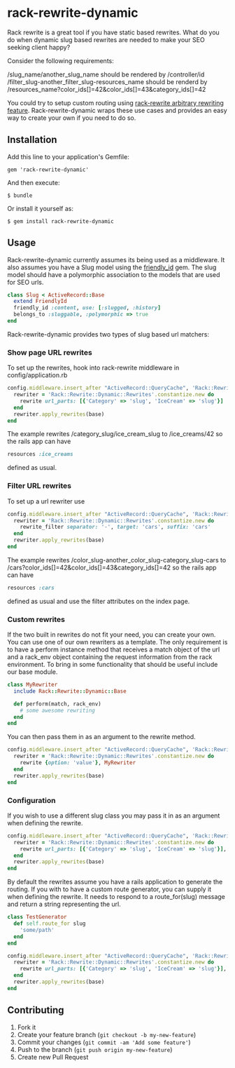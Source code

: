 # rack-rewrite-dynamic

Rack rewrite is a great tool if you have static based rewrites. What do
you do when dynamic slug based rewrites are needed to make your SEO
seeking client happy?

Consider the following requirements:

/slug_name/another_slug_name should be rendered by /controller/id
/filter_slug-another_filter_slug-resources_name should be renderd by
/resources_name?color_ids[]=42&color_ids[]=43&category_ids[]=42

You could try to setup custom routing using
[rack-rewrite arbitrary rewriting feature](https://github.com/jtrupiano/rack-rewrite#arbitrary-rewriting).
Rack-rewrite-dynamic wraps these use cases and provides an easy way to
create your own if you need to do so.


## Installation

Add this line to your application's Gemfile:

    gem 'rack-rewrite-dynamic'

And then execute:

    $ bundle

Or install it yourself as:

    $ gem install rack-rewrite-dynamic

## Usage

Rack-rewrite-dynamic currently assumes its being used as a middleware. It also assumes you have a Slug
model using the [friendly_id](https://github.com/norman/friendly_id)
gem. The slug model should have a polymorphic association to the models
that are used for SEO urls.

```ruby
class Slug < ActiveRecord::Base
  extend FriendlyId
  friendly_id :content, use: [:slugged, :history]
  belongs_to :sluggable, :polymorphic => true
end
```

Rack-rewrite-dynamic provides two types of slug based url matchers:

### Show page URL rewrites

To set up the rewrites, hook into rack-rewrite middleware in config/application.rb

```ruby
config.middleware.insert_after "ActiveRecord::QueryCache", 'Rack::Rewrite' do |base|
  rewriter = 'Rack::Rewrite::Dynamic::Rewrites'.constantize.new do
    rewrite url_parts: [{'Category' => 'slug', 'IceCream' => 'slug'}]
  end
  rewriter.apply_rewrites(base)
end
```

The example rewrites /category_slug/ice_cream_slug to /ice_creams/42 so
the rails app can have 
```ruby
resources :ice_creams
```
defined as usual.

### Filter URL rewrites

To set up a url rewriter use

```ruby
config.middleware.insert_after "ActiveRecord::QueryCache", 'Rack::Rewrite' do |base|
  rewriter = 'Rack::Rewrite::Dynamic::Rewrites'.constantize.new do
    rewrite_filter separator: '-', target: 'cars', suffix: 'cars'
  end
  rewriter.apply_rewrites(base)
end
```

The example rewrites /color_slug-another_color_slug-category_slug-cars
to /cars?color_ids[]=42&color_ids[]=43&category_ids[]=42 so the rails
app can have
```ruby
resources :cars
```
defined as usual and use the filter attributes on the index page.

### Custom rewrites

If the two built in rewrites do not fit your need, you can create your
own. You can use one of our own rewriters as a template.
The only requirement is to have a perform instance method that
receives a match object of the url and a rack_env object containing the
request information from the rack environment. To bring in some
functionality that should be useful include our base module.

```ruby
class MyRewriter
  include Rack::Rewrite::Dynamic::Base

  def perform(match, rack_env)
    # some awesome rewriting
  end
end
```

You can then pass them in as an argument to the rewrite method.

```ruby
config.middleware.insert_after "ActiveRecord::QueryCache", 'Rack::Rewrite' do |base|
  rewriter = 'Rack::Rewrite::Dynamic::Rewrites'.constantize.new do
    rewrite {option: 'value'}, MyRewriter
  end
  rewriter.apply_rewrites(base)
end
```

### Configuration

If you wish to use a different slug class you may pass it in as an
argument when defining the rewrite.

```ruby
config.middleware.insert_after "ActiveRecord::QueryCache", 'Rack::Rewrite' do |base|
  rewriter = 'Rack::Rewrite::Dynamic::Rewrites'.constantize.new do
    rewrite url_parts: [{'Category' => 'slug', 'IceCream' => 'slug'}], slug_name: 'AnotherSlug'
  end
  rewriter.apply_rewrites(base)
end
```

By default the rewrites assume you have a rails application to generate
the routing. If you with to have a custom route generator, you can
supply it when defining the rewrite. It needs to respond to a
route_for(slug) message and return a string representing the url.

```ruby
class TestGenerator
  def self.route_for slug
    'some/path'
  end
end

config.middleware.insert_after "ActiveRecord::QueryCache", 'Rack::Rewrite' do |base|
  rewriter = 'Rack::Rewrite::Dynamic::Rewrites'.constantize.new do
    rewrite url_parts: [{'Category' => 'slug', 'IceCream' => 'slug'}], route_generator_name: 'TestGenerator'
  end
  rewriter.apply_rewrites(base)
end
```


## Contributing

1. Fork it
2. Create your feature branch (`git checkout -b my-new-feature`)
3. Commit your changes (`git commit -am 'Add some feature'`)
4. Push to the branch (`git push origin my-new-feature`)
5. Create new Pull Request
